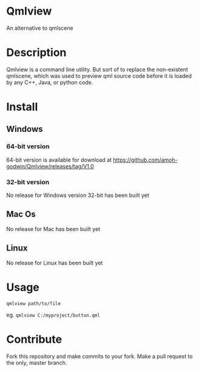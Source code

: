 # Qmlview
An alternative to qmlscene

# Description
Qmlview is a command line utility. But sort of to replace the non-existent
qmlscene, which was used to preview qml source code before it is loaded
by any C++, Java, or python code.

# Install

## Windows

### 64-bit version
64-bit version is available for download at https://github.com/amoh-godwin/Qmlview/releases/tag/V1.0

### 32-bit version
No release for Windows version 32-bit has been built yet

## Mac Os
No release for Mac has been built yet

## Linux
No release for Linux has been built yet

# Usage
```qmlview path/to/file```

eg.
```qmlview C:/myproject/button.qml```

# Contribute
Fork this repository and make commits to your fork.
Make a pull request to the only, master branch.
